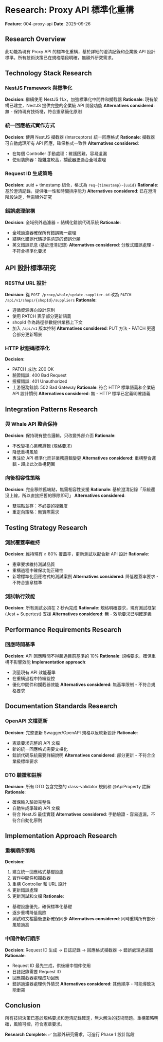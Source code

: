 # Research: Proxy API 標準化重構

**Feature**: 004-proxy-api
**Date**: 2025-09-26

## Research Overview

此功能為現有 Proxy API 的標準化重構，基於詳細的澄清記錄和企業級 API 設計標準。所有技術決策已在規格階段明確，無額外研究需求。

## Technology Stack Research

### NestJS Framework 與標準化
**Decision**: 繼續使用 NestJS 11.x，加強標準化中間件和攔截器
**Rationale**: 現有架構已建立，NestJS 提供完整的企業級 API 開發功能
**Alternatives considered**: 無 - 保持現有技術棧，符合憲章簡化原則

### 統一回應格式實作方式
**Decision**: 使用 NestJS 攔截器 (Interceptors) 統一回應格式
**Rationale**: 攔截器可自動處理所有 API 回應，確保格式一致性
**Alternatives considered**:
- 在每個 Controller 手動處理：維護困難，容易遺漏
- 使用裝飾器：複雜度較高，攔截器更適合全域處理

### Request ID 生成策略
**Decision**: uuid + timestamp 組合，格式為 `req-{timestamp}-{uuid}`
**Rationale**: 基於澄清記錄，提供唯一性和時間排序能力
**Alternatives considered**: 已在澄清階段決定，無需額外研究

### 錯誤處理架構
**Decision**: 全域例外過濾器 + 結構化錯誤代碼系統
**Rationale**:
- 全域過濾器確保所有錯誤統一處理
- 結構化錯誤代碼提供清楚的錯誤分類
- 英文錯誤訊息 (基於澄清記錄)
**Alternatives considered**: 分散式錯誤處理 - 不符合標準化要求

## API 設計標準研究

### RESTful URL 設計
**Decision**: 從 `POST /proxy/whale/update-supplier-id` 改為 `PATCH /api/v1/shops/{shopId}/suppliers`
**Rationale**:
- 遵循資源導向設計原則
- 使用 PATCH 表示部分更新語義
- shopId 作為路徑參數提供業務上下文
- 加入 `/api/v1` 版本控制
**Alternatives considered**: PUT 方法 - PATCH 更適合部分更新場景

### HTTP 狀態碼標準化
**Decision**:
- PATCH 成功: 200 OK
- 驗證錯誤: 400 Bad Request
- 授權錯誤: 401 Unauthorized
- 上游服務錯誤: 502 Bad Gateway
**Rationale**: 符合 HTTP 標準語義和企業級 API 設計慣例
**Alternatives considered**: 無 - HTTP 標準已定義明確語義

## Integration Patterns Research

### 與 Whale API 整合保持
**Decision**: 保持現有整合邏輯，只改變外部介面
**Rationale**:
- 不改變核心業務邏輯 (規格要求)
- 降低重構風險
- 專注於 API 標準化而非業務邏輯變更
**Alternatives considered**: 重構整合邏輯 - 超出此次重構範圍

### 向後相容性策略
**Decision**: 完全移除舊端點，無需相容性支援
**Rationale**: 基於澄清記錄「系統還沒上線，所以直接把舊的移除即可」
**Alternatives considered**:
- 雙端點並存：不必要的複雜度
- 重定向策略：無實際需求

## Testing Strategy Research

### 測試覆蓋率維持
**Decision**: 維持現有 ≥ 80% 覆蓋率，更新測試以配合新 API 設計
**Rationale**:
- 憲章要求維持測試品質
- 重構過程中確保功能正確性
- 新增標準化回應格式的測試案例
**Alternatives considered**: 降低覆蓋率要求 - 不符合憲章標準

### 測試執行效能
**Decision**: 所有測試必須在 2 秒內完成
**Rationale**: 規格明確要求，現有測試框架 (Jest + Supertest) 支援
**Alternatives considered**: 無 - 效能要求已明確定義

## Performance Requirements Research

### 回應時間基準
**Decision**: API 回應時間不得超過目前基準的 10%
**Rationale**: 規格要求，確保重構不影響效能
**Implementation approach**:
- 測量現有 API 效能基準
- 在重構過程中持續監控
- 優化中間件和攔截器效能
**Alternatives considered**: 無基準限制 - 不符合規格要求

## Documentation Standards Research

### OpenAPI 文檔更新
**Decision**: 完整更新 Swagger/OpenAPI 規格以反映新設計
**Rationale**:
- 憲章要求完整的 API 文檔
- 新的統一回應格式需要文檔化
- 錯誤代碼系統需要詳細說明
**Alternatives considered**: 部分更新 - 不符合企業級標準要求

### DTO 驗證和註解
**Decision**: 所有 DTO 包含完整的 class-validator 規則和 @ApiProperty 註解
**Rationale**:
- 確保輸入驗證完整性
- 自動生成準確的 API 文檔
- 符合 NestJS 最佳實踐
**Alternatives considered**: 手動驗證 - 容易遺漏，不符合自動化原則

## Implementation Approach Research

### 重構順序策略
**Decision**:
1. 建立統一回應格式基礎設施
2. 實作中間件和攔截器
3. 重構 Controller 和 URL 設計
4. 更新錯誤處理
5. 更新測試和文檔
**Rationale**:
- 基礎設施優先，確保標準化基礎
- 逐步重構降低風險
- 測試和文檔最後更新確保同步
**Alternatives considered**: 同時重構所有部分 - 風險過高

### 中間件執行順序
**Decision**: Request ID 生成 → 日誌記錄 → 回應格式攔截器 → 錯誤處理過濾器
**Rationale**:
- Request ID 最先生成，供後續中間件使用
- 日誌記錄需要 Request ID
- 回應攔截器處理成功回應
- 錯誤過濾器處理例外情況
**Alternatives considered**: 其他順序 - 可能導致功能衝突

## Conclusion

所有技術決策已基於規格要求和澄清記錄確定，無未解決的技術問題。重構策略明確，風險可控，符合憲章要求。

**Research Complete**: ✅ 無額外研究需求，可進行 Phase 1 設計階段